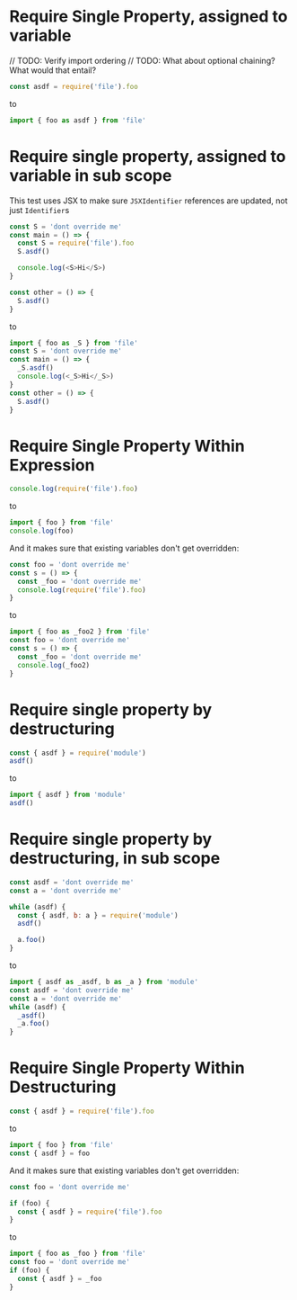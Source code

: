 # Require Single Property, assigned to variable

// TODO: Verify import ordering
// TODO: What about optional chaining? What would that entail?

```js
const asdf = require('file').foo
```

to

```js
import { foo as asdf } from 'file'
```

# Require single property, assigned to variable in sub scope

This test uses JSX to make sure `JSXIdentifier` references are updated, not just `Identifier`s

```js
const S = 'dont override me'
const main = () => {
  const S = require('file').foo
  S.asdf()

  console.log(<S>Hi</S>)
}

const other = () => {
  S.asdf()
}
```

to

```js
import { foo as _S } from 'file'
const S = 'dont override me'
const main = () => {
  _S.asdf()
  console.log(<_S>Hi</_S>)
}
const other = () => {
  S.asdf()
}
```

# Require Single Property Within Expression

```js
console.log(require('file').foo)
```

to

```js
import { foo } from 'file'
console.log(foo)
```

And it makes sure that existing variables don't get overridden:

```js
const foo = 'dont override me'
const s = () => {
  const _foo = 'dont override me'
  console.log(require('file').foo)
}
```

to

```js
import { foo as _foo2 } from 'file'
const foo = 'dont override me'
const s = () => {
  const _foo = 'dont override me'
  console.log(_foo2)
}
```

# Require single property by destructuring

```js
const { asdf } = require('module')
asdf()
```

to

```js
import { asdf } from 'module'
asdf()
```

# Require single property by destructuring, in sub scope

```js
const asdf = 'dont override me'
const a = 'dont override me'

while (asdf) {
  const { asdf, b: a } = require('module')
  asdf()

  a.foo()
}
```

to

```js
import { asdf as _asdf, b as _a } from 'module'
const asdf = 'dont override me'
const a = 'dont override me'
while (asdf) {
  _asdf()
  _a.foo()
}
```

# Require Single Property Within Destructuring

```js
const { asdf } = require('file').foo
```

to

```js
import { foo } from 'file'
const { asdf } = foo
```

And it makes sure that existing variables don't get overridden:

```js
const foo = 'dont override me'

if (foo) {
  const { asdf } = require('file').foo
}
```

to

```js
import { foo as _foo } from 'file'
const foo = 'dont override me'
if (foo) {
  const { asdf } = _foo
}
```
